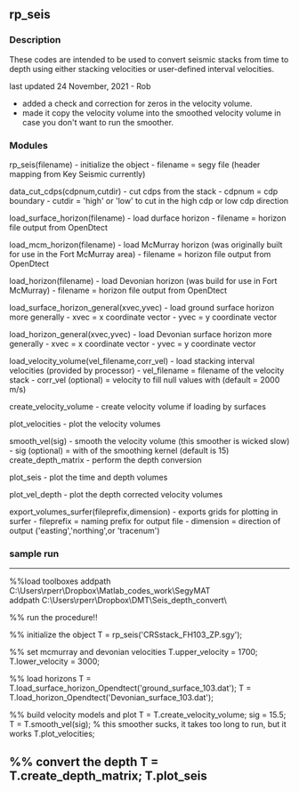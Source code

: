 ## rp_seis

### Description
These codes are intended to be used to convert seismic stacks from time to depth using either stacking velocities or user-defined interval velocities.

last updated 24 November, 2021 - Rob
   - added a check and correction for zeros in the velocity volume.  
   - made it copy the velocity volume into the smoothed velocity volume
     in case you don't want to run the smoother.

### Modules
rp_seis(filename) - initialize the object
                  - filename = segy file (header mapping from Key Seismic currently)
                  
data_cut_cdps(cdpnum,cutdir) - cut cdps from the stack
                             - cdpnum = cdp boundary
                             - cutdir = 'high' or 'low' to cut in the high cdp or low cdp direction
                             
load_surface_horizon(filename) - load durface horizon
                               - filename = horizon file output from OpenDtect
                               
load_mcm_horizon(filename) - load McMurray horizon (was originally built for use in the Fort McMurray area)
                           - filename = horizon file output from OpenDtect
                           
load_horizon(filename) - load Devonian horizon (was build for use in Fort McMurray)
                       - filename = horizon file output from OpenDtect
                       
load_surface_horizon_general(xvec,yvec) - load ground surface horizon more generally
                                        - xvec = x coordinate vector
                                        - yvec = y coordinate vector
                                        
load_horizon_general(xvec,yvec) - load Devonian surface horizon more generally
                                - xvec = x coordinate vector
                                - yvec = y coordinate vector
                                
load_velocity_volume(vel_filename,corr_vel) - load stacking interval velocities (provided by processor)
                                            - vel_filename = filename of the velocity stack
                                            - corr_vel (optional) = velocity to fill null values with (default = 2000 m/s)
                                            
create_velocity_volume - create velocity volume if loading by surfaces

plot_velocities - plot the velocity volumes

smooth_vel(sig) - smooth the velocity volume (this smoother is wicked slow)
                - sig (optional) = with of the smoothing kernel (default is 15)
create_depth_matrix - perform the depth conversion

plot_seis - plot the time and depth volumes

plot_vel_depth - plot the depth corrected velocity volumes

export_volumes_surfer(fileprefix,dimension) - exports grids for plotting in surfer
                                            - fileprefix = naming prefix for output file
                                            - dimension = direction of output ('easting','northing',or 'tracenum')

 ### sample run
----------------------------------------------------------------------
 %%load toolboxes
 addpath C:\Users\rperr\Dropbox\Matlab_codes_work\SegyMAT\
 addpath C:\Users\rperr\Dropbox\DMT\Seis_depth_convert\

 %% run the procedure!!

 %% initialize the object
 T = rp_seis('CRSstack_FH103_ZP.sgy');

 %% set mcmurray and devonian velocities
 T.upper_velocity = 1700;
 T.lower_velocity = 3000;

 %% load horizons
 T = T.load_surface_horizon_Opendtect('ground_surface_103.dat');
 T = T.load_horizon_Opendtect('Devonian_surface_103.dat');

 %% build velocity models and plot
 T = T.create_velocity_volume;
 sig = 15.5;
 T = T.smooth_vel(sig); % this smoother sucks, it takes too long to run, but it works
 T.plot_velocities;

 %% convert the depth
 T = T.create_depth_matrix;
 T.plot_seis
----------------------------------------------------------------------
